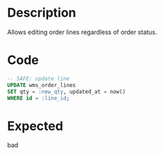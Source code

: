 # Description
Allows editing order lines regardless of order status.

# Code
```sql
-- SAFE: update line
UPDATE wms_order_lines
SET qty = :new_qty, updated_at = now()
WHERE id = :line_id;
```

# Expected
bad
